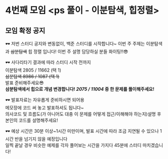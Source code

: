 # 4번째 모임 <ps 풀이 - 이분탐색, 힙정렬>
## 모임 확정 공지
🕶 저번 스터디 공지와 변동없이, 백준 스터디를 시작합니다~ 이번 주 주제는 이분탐색과 ~~삼분탐색~~ 힙 정렬 입니다!
이번 주 설명 담당하실 분들 화이팅!!😎

🕶 사다리타기 결과에 따라 스터디 시작 전까지  
이분탐색 2805 / 11662 (택 1)  
~~삼분탐색 8986 / 1087 (택 1)~~  
발표 준비해주세요😎  
 **삼분탐색에서 힙으로 개념 변경합니다! *2075 / 11004* 중 한 문제를 풀이해주세요!**

🕶 발표자료는 자유롭게 준비하시면 되어용  
메모장에 코드 써 놓고 발표하셔도 됩니다~  
의사코드 및 흐름도(가 아니어도 대충 이 문제를 어떻게 접근/이해해야 하는지)설명 후  
본인의 코드를 설명해주세요!

🕶 예상 시간은 30분 이상~1시간 미만이며, 발표 시간에 따라 조금 지연될 수 있으나 1시간 반을 넘기지 않을 예정입니다  
일찍 끝날 경우 비슷한 예제를 각자 풀어보는 시간을 가지다 45분에 스터디 마치겠습니다!
